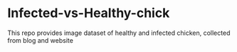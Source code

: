# Infected-vs-Healthy-chick
This repo provides image dataset of healthy and infected chicken, collected from blog and website


